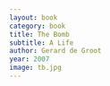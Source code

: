 ```yaml
---
layout: book
category: book
title: The Bomb
subtitle: A Life
author: Gerard de Groot
year: 2007
image: tb.jpg
---
```

